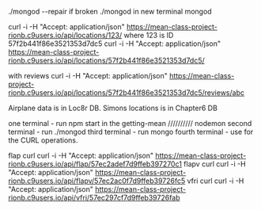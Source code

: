 ./mongod --repair 
if broken
./mongod
in new terminal 
mongod

curl -i -H "Accept: application/json" https://mean-class-project-rionb.c9users.io/api/locations/123/ where 123 is ID
57f2b441f86e3521353d7dc5
curl -i -H "Accept: application/json" https://mean-class-project-rionb.c9users.io/api/locations/57f2b441f86e3521353d7dc5/

with reviews
curl -i -H "Accept: application/json" https://mean-class-project-rionb.c9users.io/api/locations/57f2b441f86e3521353d7dc5/reviews/abc

Airplane data is in Loc8r DB. Simons locations is in Chapter6 DB

one terminal - run npm start in the getting-mean  ////////// nodemon
second terminal - run ./mongod
third terminal - run mongo
fourth terminal - use for the CURL operations.


flap curl
curl -i -H "Accept: application/json" https://mean-class-project-rionb.c9users.io/api/flap/57ec2adef7d9ffeb397270c1
flapv curl
curl -i -H "Accept: application/json" https://mean-class-project-rionb.c9users.io/api/flapv/57ec2ac0f7d9ffeb39726fc5
vfri curl
curl -i -H "Accept: application/json" https://mean-class-project-rionb.c9users.io/api/vfri/57ec297cf7d9ffeb39726fab

